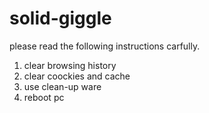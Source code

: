 # solid-giggle
please read the following instructions carfully.
1. clear browsing history
2. clear coockies and cache
3. use clean-up ware
4. reboot pc
